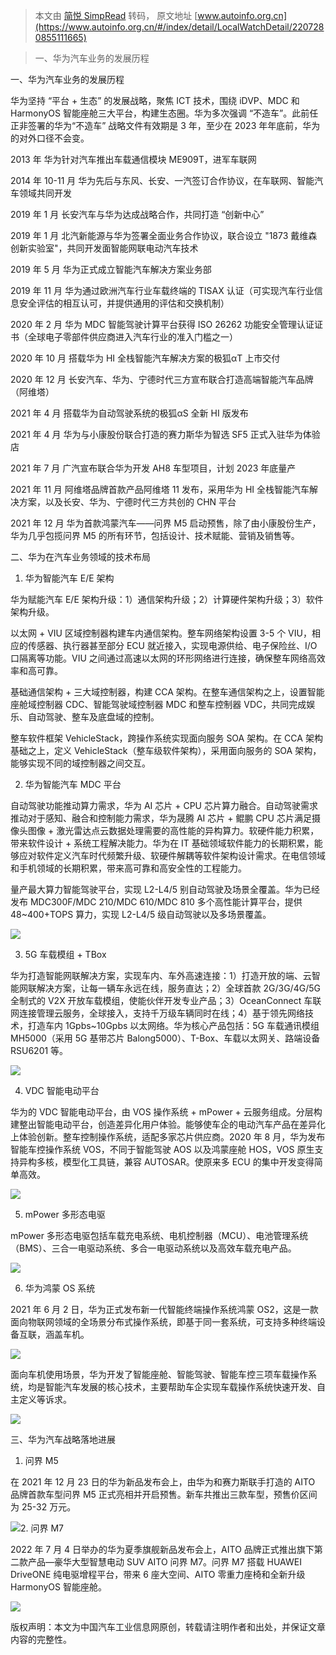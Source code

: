 > 本文由 [简悦 SimpRead](http://ksria.com/simpread/) 转码， 原文地址 [www.autoinfo.org.cn](https://www.autoinfo.org.cn/#/index/detail/LocalWatchDetail/2207280855111665)

> 一、华为汽车业务的发展历程

一、华为汽车业务的发展历程

华为坚持 “平台 + 生态” 的发展战略，聚焦 ICT 技术，围绕 iDVP、MDC 和 HarmonyOS 智能座舱三大平台，构建生态圈。华为多次强调 “不造车”。此前任正非签署的华为“不造车” 战略文件有效期是 3 年，至少在 2023 年年底前，华为的对外口径不会变。

2013 年 华为针对汽车推出车载通信模块 ME909T，进军车联网

2014 年 10-11 月 华为先后与东风、长安、一汽签订合作协议，在车联网、智能汽车领域共同开发

2019 年 1 月 长安汽车与华为达成战略合作，共同打造 “创新中心”

2019 年 1 月 北汽新能源与华为签署全面业务合作协议，联合设立 "1873 戴维森创新实验室"，共同开发面智能网联电动汽车技术

2019 年 5 月 华为正式成立智能汽车解决方案业务部

2019 年 11 月 华为通过欧洲汽车行业车载终端的 TISAX 认证（可实现汽车行业信息安全评估的相互认可，并提供通用的评估和交换机制）

2020 年 2 月 华为 MDC 智能驾驶计算平台获得 ISO 26262 功能安全管理认证证书（全球电子零部件供应商进入汽车行业的准入门槛之一）

2020 年 10 月 搭载华为 HI 全栈智能汽车解决方案的极狐αT 上市交付

2020 年 12 月 长安汽车、华为、宁德时代三方宣布联合打造高端智能汽车品牌（阿维塔）

2021 年 4 月 搭载华为自动驾驶系统的极狐αS 全新 HI 版发布

2021 年 4 月 华为与小康股份联合打造的赛力斯华为智选 SF5 正式入驻华为体验店

2021 年 7 月 广汽宣布联合华为开发 AH8 车型项目，计划 2023 年底量产

2021 年 11 月 阿维塔品牌首款产品阿维塔 11 发布，采用华为 HI 全栈智能汽车解决方案，以及长安、华为、宁德时代三方共创的 CHN 平台

2021 年 12 月 华为首款鸿蒙汽车——问界 M5 启动预售，除了由小康股份生产，华为几乎包揽问界 M5 的所有环节，包括设计、技术赋能、营销及销售等。

二、华为在汽车业务领域的技术布局

1. 华为智能汽车 E/E 架构

华为赋能汽车 E/E 架构升级：1）通信架构升级；2）计算硬件架构升级；3）软件架构升级。

以太网 + VIU 区域控制器构建车内通信架构。整车网络架构设置 3-5 个 VIU，相应的传感器、执行器甚至部分 ECU 就近接入，实现电源供给、电子保险丝、I/O 口隔离等功能。VIU 之间通过高速以太网的环形网络进行连接，确保整车网络高效率和高可靠。

基础通信架构 + 三大域控制器，构建 CCA 架构。在整车通信架构之上，设置智能座舱域控制器 CDC、智能驾驶域控制器 MDC 和整车控制器 VDC，共同完成娱乐、自动驾驶、整车及底盘域的控制。

整车软件框架 VehicleStack，跨操作系统实现面向服务 SOA 架构。在 CCA 架构基础之上，定义 VehicleStack（整车级软件架构），采用面向服务的 SOA 架构，能够实现不同的域控制器之间交互。

2. 华为智能汽车 MDC 平台

自动驾驶功能推动算力需求，华为 AI 芯片 + CPU 芯片算力融合。自动驾驶需求推动对于感知、融合和控制能力需求，华为晟腾 AI 芯片 + 鲲鹏 CPU 芯片满足摄像头图像 + 激光雷达点云数据处理需要的高性能的异构算力。软硬件能力积累，带来软件设计 + 系统工程解决能力。华为在 IT 基础领域软件能力的长期积累，能够应对软件定义汽车时代频繁升级、软硬件解耦等软件架构设计需求。在电信领域和手机领域的长期积累，带来高可靠和高安全性的工程能力。

量产最大算力智能驾驶平台，实现 L2-L4/5 别自动驾驶及场景全覆盖。华为已经发布 MDC300F/MDC 210/MDC 610/MDC 810 多个高性能计算平台，提供 48~400+TOPS 算力，实现 L2-L4/5 级自动驾驶以及多场景覆盖。

![](https://www.autoinfo.org.cn/autoinfo/profile/upload/2022/07/28/%E5%9B%BE%E7%89%871.png)

3. 5G 车载模组 + TBox

华为打造智能网联解决方案，实现车内、车外高速连接：1）打造开放的端、云智能网联解决方案，让每一辆车永远在线，服务直达；2）全球首款 2G/3G/4G/5G 全制式的 V2X 开放车载模组，使能伙伴开发专业产品；3）OceanConnect 车联网连接管理云服务，全球接入，支持千万级车辆同时在线；4）基于领先网络技术，打造车内 1Gpbs~10Gpbs 以太网络。华为核心产品包括：5G 车载通讯模组 MH5000（采用 5G 基带芯片 Balong5000）、T-Box、车载以太网关、路端设备 RSU6201 等。

![](https://www.autoinfo.org.cn/autoinfo/profile/upload/2022/07/28/%E5%9B%BE%E7%89%872.png)

4. VDC 智能电动平台

华为的 VDC 智能电动平台，由 VOS 操作系统 + mPower + 云服务组成。分层构建整出智能电动平台，创造差异化用户体验。能够使车企的电动汽车产品在差异化上体验创新。整车控制操作系统，适配多家芯片供应商。2020 年 8 月，华为发布智能车控操作系统 VOS，不同于智能驾驶 AOS 以及鸿蒙座舱 HOS，VOS 原生支持异构多核，模型化工具链，兼容 AUTOSAR。使原来多 ECU 的集中开发变得简单高效。

![](https://www.autoinfo.org.cn/autoinfo/profile/upload/2022/07/28/%E5%9B%BE%E7%89%873(1).png)

5. mPower 多形态电驱

mPower 多形态电驱包括车载充电系统、电机控制器（MCU）、电池管理系统（BMS）、三合一电驱动系统、多合一电驱动系统以及高效车载充电产品。

![](https://www.autoinfo.org.cn/autoinfo/profile/upload/2022/07/28/%E5%9B%BE%E7%89%874.png)

6. 华为鸿蒙 OS 系统

2021 年 6 月 2 日，华为正式发布新一代智能终端操作系统鸿蒙 OS2，这是一款面向物联网领域的全场景分布式操作系统，即基于同一套系统，可支持多种终端设备互联，涵盖车机。

![](https://www.autoinfo.org.cn/autoinfo/profile/upload/2022/07/28/%E5%9B%BE%E7%89%875.png)

面向车机使用场景，华为开发了智能座舱、智能驾驶、智能车控三项车载操作系统，均是智能汽车发展的核心技术，主要帮助车企实现车载操作系统快速开发、自主定义等诉求。

![](https://www.autoinfo.org.cn/autoinfo/profile/upload/2022/07/28/%E5%9B%BE%E7%89%876.png)

三、华为汽车战略落地进展

1. 问界 M5

在 2021 年 12 月 23 日的华为新品发布会上，由华为和赛力斯联手打造的 AITO 品牌首款车型问界 M5 正式亮相并开启预售。新车共推出三款车型，预售价区间为 25-32 万元。

![](https://www.autoinfo.org.cn/autoinfo/profile/upload/2022/07/28/%E5%9B%BE%E7%89%877.png)2. 问界 M7

2022 年 7 月 4 日举办的华为夏季旗舰新品发布会上，AITO 品牌正式推出旗下第二款产品—豪华大型智慧电动 SUV AITO 问界 M7。问界 M7 搭载 HUAWEI DriveONE 纯电驱增程平台，带来 6 座大空间、AITO 零重力座椅和全新升级 HarmonyOS 智能座舱。

![](https://www.autoinfo.org.cn/autoinfo/profile/upload/2022/07/28/%E5%9B%BE%E7%89%878(1).png)

版权声明：本文为中国汽车工业信息网原创，转载请注明作者和出处，并保证文章内容的完整性。